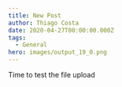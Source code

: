 ```yaml
---
title: New Post
author: Thiago Costa
date: 2020-04-27T00:00:00.000Z
tags:
  - General
hero: images/output_19_0.png
---
```

Time to test the file upload

